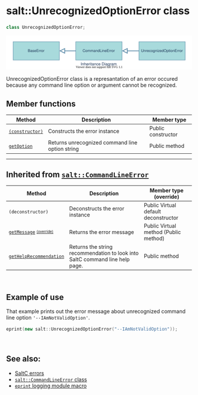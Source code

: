 # salt::UnrecognizedOptionError class
```cpp
class UnrecognizedOptionError;
```
![UnrecognizedOptionError Inheritance](../../../__assets__/errors/UnrecognizedOptionError/inheritance.drawio.svg)

UnrecognizedOptionError class is a represantation of an error occured because any command line option or argument cannot be recognized.
<br>

## Member functions
| Method | Description | Member type |
|--------|-------------|------------------|
| [`(constructor)`](constructor.md) | Constructs the error instance | Public constructor |
| [`getOption`](getOption.md) | Returns unrecognized command line option string | Public method |
_______________________________________________________________________________
## Inherited from [`salt::CommandLineError`](../CommandLineError/README.md)
| Method | Description | Member type (override) |
|--------|-------------|------------------|
| `(deconstructor)` | Deconstructs the error instance | Public Virtual default deconstructor |
| [`getMessage`](../BaseError/getMessage.md) <sub><sup>[(override)](getMessage.md)</sup></sub> | Returns the error message | Public Virtual method (Public method) |
| [`getHelpRecommendation`](../CommandLineError/getHelpRecommendation.md) | Returns the string recommendation to look into SaltC command line help page. | Public method |
<br>

## Example of use
That example prints out the error message about unrecognized command line option `'--IAmNotValidOption'`.
```cpp
eprint(new salt::UnrecognizedOptionError("--IAmNotValidOption"));
```
<br>

## See also:
+ [SaltC errors](../README.md)
+ [`salt::CommandLineError` class](../CommandLineError/README.md)
+ [`eprint` logging module macro](<eprint-link-placeholder>)